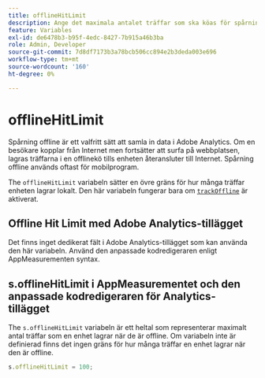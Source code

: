 ```yaml
---
title: offlineHitLimit
description: Ange det maximala antalet träffar som ska köas för spårning offline.
feature: Variables
exl-id: de6478b3-b95f-4edc-8427-7b915a46b3ba
role: Admin, Developer
source-git-commit: 7d8df7173b3a78bcb506cc894e2b3deda003e696
workflow-type: tm+mt
source-wordcount: '160'
ht-degree: 0%

---
```


# offlineHitLimit

Spårning offline är ett valfritt sätt att samla in data i Adobe Analytics. Om en besökare kopplar från Internet men fortsätter att surfa på webbplatsen, lagras träffarna i en offlinekö tills enheten återansluter till Internet. Spårning offline används oftast för mobilprogram.

The `offlineHitLimit` variabeln sätter en övre gräns för hur många träffar enheten lagrar lokalt. Den här variabeln fungerar bara om [`trackOffline`](trackoffline.md) är aktiverat.

## Offline Hit Limit med Adobe Analytics-tillägget

Det finns inget dedikerat fält i Adobe Analytics-tillägget som kan använda den här variabeln. Använd den anpassade kodredigeraren enligt AppMeasurementen syntax.

## s.offlineHitLimit i AppMeasurementet och den anpassade kodredigeraren för Analytics-tillägget

The `s.offlineHitLimit` variabeln är ett heltal som representerar maximalt antal träffar som en enhet lagrar när de är offline. Om variabeln inte är definierad finns det ingen gräns för hur många träffar en enhet lagrar när den är offline.

```js
s.offlineHitLimit = 100;
```
